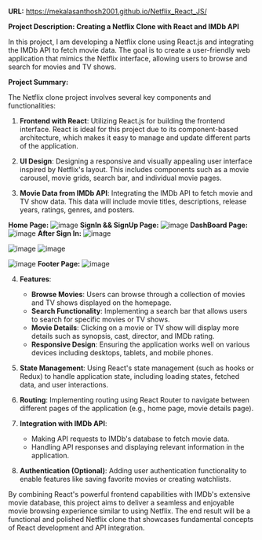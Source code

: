 
**URL:** https://mekalasanthosh2001.github.io/Netflix_React_JS/

**Project Description: Creating a Netflix Clone with React and IMDb API**

In this project, I am developing a Netflix clone using React.js and integrating the IMDb API to fetch movie data. The goal is to create a user-friendly web application that mimics the Netflix interface, allowing users to browse and search for movies and TV shows. 

**Project Summary:**

The Netflix clone project involves several key components and functionalities:

1. **Frontend with React**: Utilizing React.js for building the frontend interface. React is ideal for this project due to its component-based architecture, which makes it easy to manage and update different parts of the application.

2. **UI Design**: Designing a responsive and visually appealing user interface inspired by Netflix's layout. This includes components such as a movie carousel, movie grids, search bar, and individual movie pages.

3. **Movie Data from IMDb API**: Integrating the IMDb API to fetch movie and TV show data. This data will include movie titles, descriptions, release years, ratings, genres, and posters.

**Home Page:**
![image](https://github.com/mekalasanthosh2001/Netflix_React_JS/assets/104013993/92af73a5-b4ec-4104-9487-87c5a31b3496)
**SignIn && SignUp Page:**
![image](https://github.com/mekalasanthosh2001/Netflix_React_JS/assets/104013993/edfa33ef-22a1-45ce-989a-a29ec246099b)
**DashBoard Page:**
![image](https://github.com/mekalasanthosh2001/Netflix_React_JS/assets/104013993/e49713f7-588f-45f1-9757-6dc061e8b586)
**After Sign In:**
![image](https://github.com/mekalasanthosh2001/Netflix_React_JS/assets/104013993/596099e7-995a-45d1-8c40-95c587acf751)

![image](https://github.com/mekalasanthosh2001/Netflix_React_JS/assets/104013993/1fb3a036-2984-4f6d-ba4b-8fb656efb0bf)
![image](https://github.com/mekalasanthosh2001/Netflix_React_JS/assets/104013993/051afe4f-0451-4106-ab64-e8c52bb40b77)

![image](https://github.com/mekalasanthosh2001/Netflix_React_JS/assets/104013993/dd6bc66a-2e4b-47cf-ac66-c394b0211e4a)
**Footer Page:**
![image](https://github.com/mekalasanthosh2001/Netflix_React_JS/assets/104013993/d0930beb-4aa5-4faa-a6e9-0b94bb4f590e)


4. **Features**:
   - **Browse Movies**: Users can browse through a collection of movies and TV shows displayed on the homepage.
   - **Search Functionality**: Implementing a search bar that allows users to search for specific movies or TV shows.
   - **Movie Details**: Clicking on a movie or TV show will display more details such as synopsis, cast, director, and IMDb rating.
   - **Responsive Design**: Ensuring the application works well on various devices including desktops, tablets, and mobile phones.

5. **State Management**: Using React's state management (such as hooks or Redux) to handle application state, including loading states, fetched data, and user interactions.

6. **Routing**: Implementing routing using React Router to navigate between different pages of the application (e.g., home page, movie details page).

7. **Integration with IMDb API**:
   - Making API requests to IMDb's database to fetch movie data.
   - Handling API responses and displaying relevant information in the application.

8. **Authentication (Optional)**: Adding user authentication functionality to enable features like saving favorite movies or creating watchlists.

By combining React's powerful frontend capabilities with IMDb's extensive movie database, this project aims to deliver a seamless and enjoyable movie browsing experience similar to using Netflix. The end result will be a functional and polished Netflix clone that showcases fundamental concepts of React development and API integration.


